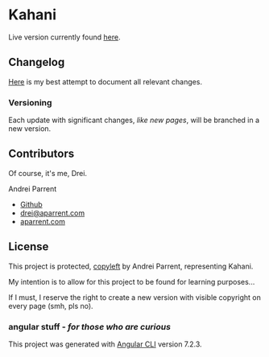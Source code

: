 # Kahani

Live version currently found [here](https://kahani.aparrent.com).

## Changelog
[Here]() is my best attempt to document all relevant changes.

### Versioning
Each update with significant changes, *like new pages*, will be branched in a new version.

## Contributors
Of course, it's me, Drei.

Andrei Parrent
- [Github](https://github.com/dreiparrent)
- [drei@aparrent.com](mailto:drei@aparrent.com)
- [aparrent.com](https://aparrent.com)

## License
This project is protected, [copyleft](https://github.com/Dreiparrent/kahani/blob/master/LICENSE) by Andrei Parrent, representing Kahani.

My intention is to allow for this project to be found for learning purposes...

If I must, I reserve the right to create a new version with visible copyright on every page (smh, pls no).



### angular stuff - *for those who are curious*

This project was generated with [Angular CLI](https://github.com/angular/angular-cli) version 7.2.3.